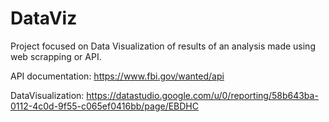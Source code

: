 # DataViz
Project focused on Data Visualization of results of an analysis made using web scrapping or API.

API documentation: 
https://www.fbi.gov/wanted/api 


DataVisualization:
https://datastudio.google.com/u/0/reporting/58b643ba-0112-4c0d-9f55-c065ef0416bb/page/EBDHC
